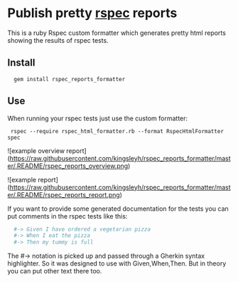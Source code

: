 # Publish pretty [rspec](http://rspec.info/) reports

This is a ruby Rspec custom formatter which generates pretty html reports showing the results of rspec tests.

## Install

```
  gem install rspec_reports_formatter
```

## Use
When running your rspec tests just use the custom formatter:

```
 rspec --require rspec_html_formatter.rb --format RspecHtmlFormatter spec
```


![example overview report]
(https://raw.githubusercontent.com/kingsleyh/rspec_reports_formatter/master/.README/rspec_reports_overview.png)

![example report]
(https://raw.githubusercontent.com/kingsleyh/rspec_reports_formatter/master/.README/rspec_reports_report.png)

If you want to provide some generated documentation for the tests you can put comments in the rspec tests like this:

```ruby
  #-> Given I have ordered a vegetarian pizza
  #-> When I eat the pizza
  #-> Then my tummy is full

```

The #-> notation is picked up and passed through a Gherkin syntax highlighter. So it was designed to use with Given,When,Then. But in theory you can put other text there too.
